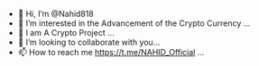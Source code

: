 - 👋 Hi, I’m @Nahid818
- 👀 I’m interested in the Advancement of the Crypto Currency ...
- 🌱 I am A Crypto Project ...
- 💞️ I’m looking to collaborate with you...
- 📫 How to reach me https://t.me/NAHID_Official ...

<!---
Nahid818/Nahid818 is a ✨ special ✨ repository because its `README.md` (this file) appears on your GitHub profile.
You can click the Preview link to take a look at your changes.
--->
